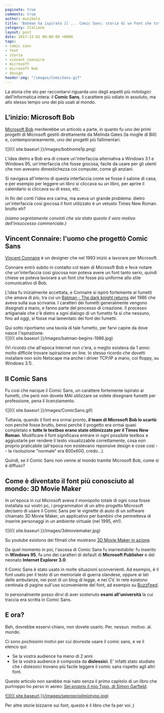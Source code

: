 ```yaml
---
paginate: true
comments: true
author: musikele
title: 'Batman ha ispirato il ... Comic Sans: storia di un Font che tutti odiano'
category: Italiano
layout: post
date: 2017-12-01 00:00:00 +0000
tags:
- comic sans
- font
- storia
- vincent connaire
- microsoft
- microsoft bob
- design
header-img: "/images/ComicSans.gif"
---
```

La storia che sto per raccontarvi riguarda uno degli aspetti più _mitologici_ dell'informatica intera: il **Comic Sans**, il carattere più odiato in assoluto, ma allo stesso tempo uno dei più usati al mondo.

## L'inizio: Microsoft Bob

[Microsoft Bob](https://it.wikipedia.org/wiki/Microsoft_Bob "Microsoft Bob") meriterebbe un articolo a parte, in quanto fu uno dei primi progetti di Microsoft gestiti direttamente da Melinda Gates (la moglie di Bill) e, contemporaneamente, uno dei progetti più fallimentari.

![]({{ site.baseurl }}/images/bobhome1p.png)

L'idea dietro a Bob era di creare un'interfaccia alternativa a Windows 3.1 e Windows 95, un'interfaccia che fosse giocosa, facile da usare per gli utenti che non avevano dimestichezza coi computer, come gli anziani.

Si navigava all'interno di questa interfaccia come se fosse il salone di casa, e per esempio per leggere un libro si cliccava su un libro, per aprire il calendario si cliccava su di esso, etc.

In fin dei conti l'idea era carina, ma aveva un grande problema: dietro un'interfaccia così giocosa il font utilizzato è un vetusto Times New Roman. brutto eh?

_(siamo segretamente convinti che sia stato questo il vero motivo dell'insuccesso commerciale.)_

## Vincent Connaire: l'uomo che progettò Comic Sans

[Vincent Connaire](https://en.wikipedia.org/wiki/Vincent_Connare "Vincent Connaire") è un designer che nel 1993 iniziò a lavorare per Microsoft.

Connaire entrò subito in contatto col team di Microsoft Bob e fece notare che un'interfaccia così giocosa non poteva avere un font tanto serio, quindi chiese se poteva lavorare a un font che fosse più uniforme allo stile comunicativo di Bob.

L'idea fu inizialmente accettata, e Connaire si ispirò fortemente ai fumetti che amava di più, tra cui un [Batman - The dark knight returns](https://en.wikipedia.org/wiki/The_Dark_Knight_Returns "Batman - The dark knight returns") del 1986 che aveva sulla sua scrivania. I caratteri dei fumetti generalmente vengono disegnati a mano, e fanno parte del processo di creazione. Il processo artigianale che c'è dietro a ogni dialogo di un fumetto fa sì che nessuno, fino ad oggi, si fosse mai lamentato dei font dei fumetti.

Qui sotto riportiamo una tavola di tale fumetto, per farvi capire da dove nasce l'ispirazione.  
![]({{ site.baseurl }}/images/batman-begins-1986.jpg)

\(Vi ricordo che all'epoca Internet non c'era, o meglio esisteva da 1 anno: molto difficile trovare ispirazione on line. Io stesso ricordo che dovetti installare non solo Netscape ma anche i driver TCP/IP a mano, coi floppy, su Windows 3.1).

## Il Comic Sans

Fu così che nacque il Comic Sans, un carattere fortemente ispirato ai fumetti, che però non dovete MAI utilizzare se volete disegnare fumetti per professione, pena il licenziamento.

![]({{ site.baseurl }}/images/ComicSans.gif)

Tuttavia, quando il font era ormai pronto, **il team di Microsoft Bob lo scartò**: non perchè fosse brutto, bensì perchè il progetto era ormai quasi completato e **tutte le textbox erano state ottimizzate per il Times New Roman**. Modificare il font significava entrare in ogni possibile textbox e aggiustarle per rendere il testo visualizzabile correttamente, cosa non proprio praticabile (all'epoca non esistevano reponsive design e cose così -- la risoluzione "normale" era 800x600, credo...).

Quindi, se il Comic Sans non venne al mondo tramite Microsoft Bob, come si è diffuso?

## Come è diventato il font più conosciuto al mondo: 3D Movie Maker

In un'epoca in cui Microsoft aveva il monopolio totale di ogni cosa fosse installata sui vostri pc, i programmatori di un altro progetto Microsoft decisero di usare il Comic Sans per le vignette di aiuto di un software chiamato 3D Movie Maker, un applicativo per bambini che permetteva di inserire personaggi in un ambiente virtuale (nel 1995, eh!).

![]({{ site.baseurl }}/images/3dmoviemaker.jpg)

Su youtube esistono dei filmati che mostrano [3D Movie Maker in azione]().

Da quel momento in poi, l'ascesa di Comic Sans fu inarrestabile: fu inserito in **Windows 95**, fu uno dei caratteri di default di **Microsoft Publisher** e del neonato **Internet Explorer 3.0**.

Il Comic Sans è stato usato in molte situazioni sconvenienti. Ad esempio, è il font usato per il testo di un memoriale di guerra olandese, oppure ai lati delle ambulanze, nei post di un blog di legge, e nei CV. In rete esistono centinaia di pagine sull'uso sconveniente del font, ad esempio su [BuzzFeed](https://www.buzzfeed.com/sophiegadd/absolutely-beautiful-examples-of-comic-sans-in-the-wild?utm_term=.brjVv42rMK#.pmnvYMPbkN).

Io personalmente posso dirvi di aver sostenuto **esami all'università** la cui traccia era scritta in Comic Sans.

## E ora?

Beh, dovrebbe esservi chiaro, non dovete usarlo. Per. nessun. motivo. al. mondo.

Ci sono pochissimi motivi per cui dovreste usare il comic sans, e ve li elenco qui:

* Se la vostra audience ha meno di 2 anni
* Se la vostra audience è composta da **dislessici**. E' infatti stato studiato che i dislessici trovano più facile leggere il comic sans rispetto agli altri font.

Questo articolo non sarebbe mai nato senza il primo capitolo di un libro che purtroppo ho perso in aereo: [Sei proprio il mio Typo, di Simon Garfield](http://amzn.to/2zDrYID "Sei proprio il mio Typo ").

[![]({{ site.baseurl }}/images/seproprioilmiotypo.jpg)](http://amzn.to/2zDrYID)

Per altre storie bizzarre sui font, questo è il libro che fa per voi ;)